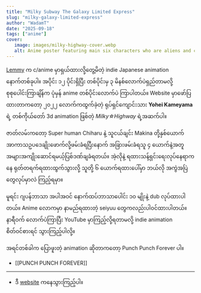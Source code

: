 ```yaml
---
title: "Milky Subway The Galaxy Limited Express"
slug: "milky-galaxy-limited-express"
author: "WadamT"
date: "2025-09-18"
tags: ["anime"]
cover:
   image: images/milky-highway-cover.webp
   alt: Anime poster featuring main six characters who are aliens and cyborgs and highlighting the space train
---
```

[Lemmy](https://ani.social) က c/anime မှာရှယ်ထားလို့တွေ့မိတဲ့ indie Japanese animation နောက်တစ်ခုပါ။ အပိုင်း ၁၂ ပိုင်းရှိပြီး တစ်ပိုင်းမှ ၃ မိနစ်လောက်ပဲရှည်တာမလို့ စုစုပေါင်းကြာချိန်က ပုံမှန် anime တစ်ပိုင်းလောက်ပဲ ကြာပါတယ်။ Website မှာဖော်ပြထားတာကတော့ ၂၀၂၂ လောက်ကထွက်ခဲ့တဲ့ ရုပ်ရှင်ကျောင်းသား **Yohei Kameyama** ရဲ့ တစ်ကိုယ်တော် 3d animation ဖြစ်တဲ့ *Milky☆Highway* ရဲ့အဆက်ပါ။

ဇာတ်လမ်းကတော့ Super human Chiharu နဲ့ သူငယ်ချင်း Makina တို့နှစ်ယောက် အာကာသဥပဒေချိုးဖောက်လို့ဖမ်းခံရပြီးနောက် အခြားဖမ်းခံရသူ ၄ ယောက်နဲ့အတူ အများအကျိုးဆောင်ရမယ့်ပြစ်ဒဏ်ချခံရတယ်။ အဲ့လိုနဲ့ ရထားသန့်ရှင်းရေးလုပ်နေရာကနေ ရုတ်တရက်ရထားထွက်သွားလို့ သူတို့ ၆ ယောက်ရထားပေါ်မှာ ဘယ်လို အကွဲအပြဲတွေလုပ်မှာလဲ ကြည့်ရမှာ။

မူရင်း ဂျပန်ဘာသာ အပါအဝင် နောက်ထပ်ဘာသာပေါင်း ၁၀ မျိုးနဲ့ dub လုပ်ထားပါတယ်။ Anime လောကမှာ နာမည်ရထားတဲ့ seiyuu တွေကလည်းပါဝင်ထားပါတယ်။ နာရီဝက် လောက်ပဲကြာပြီး YouTube မှာကြည့်လို့ရတာမလို့ indie animation စိတ်ဝင်စားရင် သွားကြည့်ပါလို့။

အရင်တစ်ခါက ပြောဖူးတဲ့ animation ဆိုတာကတော့ Punch Punch Forever ပါ။
- [[PUNCH PUNCH FOREVER]]
_____

- ဒီ [website](https://milkygalacticuniverse.com/en/) ကနေသွားကြည့်ပါ။
